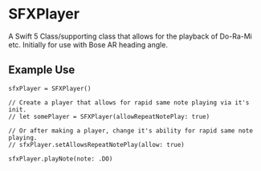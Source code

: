 # SFXPlayer
A Swift 5 Class/supporting class that allows for the playback of Do-Ra-Mi etc. Initially for use with Bose AR heading angle.

## Example Use

```
sfxPlayer = SFXPlayer()
        
// Create a player that allows for rapid same note playing via it's init.
// let somePlayer = SFXPlayer(allowRepeatNotePlay: true)
        
// Or after making a player, change it's ability for rapid same note playing.
// sfxPlayer.setAllowsRepeatNotePlay(allow: true)

sfxPlayer.playNote(note: .DO)
```
